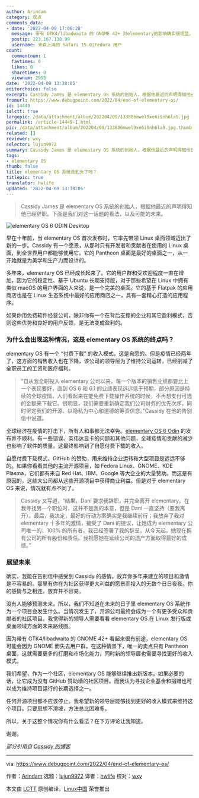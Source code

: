 ```yaml
---
author: Arindam
category: 观点
comments_data:
- date: '2022-04-09 17:06:28'
  message: 带有 GTK4/libadwaita 的 GNOME 42+ 对elementary的影响确实很明显，前者已经开始往最新macOS风格进化，而后者还停留在2年多前的mac风格
  postip: 223.167.138.99
  username: 来自上海的 Safari 15.0|Fedora 用户
count:
  commentnum: 1
  favtimes: 0
  likes: 0
  sharetimes: 0
  viewnum: 2955
date: '2022-04-09 13:38:05'
editorchoice: false
excerpt: Cassidy James 是 elementary OS 系统的创始人，根据他最近的声明得知他已经辞职。下面是我们对这一话题的看法，以及可能的未来。
fromurl: https://www.debugpoint.com/2022/04/end-of-elementary-os/
id: 14449
islctt: true
largepic: /data/attachment/album/202204/09/133806mwel9xe6i9nh6la9.jpg
permalink: /article-14449-1.html
pic: /data/attachment/album/202204/09/133806mwel9xe6i9nh6la9.jpg.thumb.jpg
related: []
reviewer: wxy
selector: lujun9972
summary: Cassidy James 是 elementary OS 系统的创始人，根据他最近的声明得知他已经辞职。下面是我们对这一话题的看法，以及可能的未来。
tags:
- elementary OS
thumb: false
title: elementary OS 系统走到头了吗？
titlepic: true
translator: hwlife
updated: '2022-04-09 13:38:05'
---
```



> 
> Cassidy James 是 elementary OS 系统的创始人，根据他最近的声明得知他已经辞职。下面是我们对这一话题的看法，以及可能的未来。
> 
> 
> 


![elementary OS 6 ODIN Desktop](/data/attachment/album/202204/09/133806mwel9xe6i9nh6la9.jpg)


早在十年前，当 elementary OS 首次发布时，它率先带领 Linux 桌面领域迈出了新的一步。Cassidy 有一个愿景，从那时只有开发者和贡献者在使用的 Linux 桌面，到全世界用户都能够使用它。它的 Pantheon 桌面是最好的桌面之一，从一开始就是为美学和生产力而设计的。


多年来，elementary OS 已经成长起来了。它的用户群和受欢迎程度一直在增加，因为它的稳定性、基于 Ubuntu 长期支持版，对于那些希望在 Linux 中拥有类似 macOS 的用户界面的人来说，是一个完美的桌面。它的基于 Flatpak 的应用商店也是在 Linux 生态系统中最好的应用商店之一，具有一套精心打造的应用程序。


如果你用免费软件经营公司，除非你有一个在背后支撑的企业和其它盈利模式，否则这些优势和良好的用户反馈，是无法变成盈利的。


### 为什么会出现这种情况，这是 elementary OS 系统的终点吗？


elementary OS 有一个 “付费下载” 的收入模式，这是自愿的。但是疫情已经两年了，这方面的销售收入也在下降，该公司的领导层为了维持公司运转，已经削减了全职员工的工资和医疗福利。



> 
> “自从我全职投入 elementary 公司以来，每一个版本的销售业绩都要比上一个表现要好，直到 OS 6 和 6.1 的业绩表现远远低于预期，部分原因是持续的全球疫情，人们看起来在能免费下载操作系统的时候，不再想支付可选的金额来下载它。很明显，我们需要重新确定我们公司财务的优先次序，同时坚定我们的开源、以隐私为中心和道德的筹资信念。”Cassidy 在他的告别信中说道。
> 
> 
> 


全球经济在疫情的打击下，所有人和事都无法幸免。[elementary OS 6 Odin](https://www.debugpoint.com/2021/08/elementary-os-6-odin-review/) 的发布并不顺利。有一些错误、英伟达显卡的问题和其他问题，全球疫情和贡献的减少也影响了软件的质量。这最终影响到了自愿付费下载的收入。


自愿付费下载模式、GitHub 的赞助，用来维持企业运转和大型项目是远远不够的。如果你看看其他的主流开源项目，如 Fedora Linux、GNOME、KDE Plasma，它们都有来自 Red Hat、IBM、Google 等大企业的大量赞助。而这是有原因的，这些大公司都从这些开源项目中获得商业利益。但是对于 elementary OS 来说，情况就有点不同了。



> 
> Cassidy 又写道，“结果，Dani 要求我辞职，并完全离开 elementary。在我寻找另一个职位时，这并不是我的本意，但是 Dani 一直坚持（要我离开）。最后，我决定，最好的行动方案确实是我继续前行；我放弃了我对 elementary 十多年的激情，接受了 Dani 的提议，让她成为 elementary 公司唯一的、100% 的所有者。我已经签署了我的辞呈。从今天起，她现在拥有公司的所有股份和责任。我祝愿她在延续公司的遗产方面取得最好的成绩。”
> 
> 
> 


### 展望未来


确实，我能在告别信中感受到 Cassidy 的感情。放弃你多年来建立的项目和激情是不容易的。那里有你在为社区获得更大利益的愿景而投入的无数个日日夜夜。你的感情与之相连。放弃并不容易。


没有人能够预测未来。所以，我们不知道在未来的日子里 elementary OS 系统作为一个项目会发生什么。当情况发生了，开源公司最终会成为一个有更多受众和贡献者的社区项目。我觉得新的领导人需要看看 elementary OS 在 Linux 发行版或桌面领域方面的未来路线图。


因为带有 GTK4/libadwaita 的 GNOME 42+ 看起来很有前途，elementary OS 可能会因为 GNOME 而失去用户群。在这种情景下，唯一的卖点只有 Pantheon 桌面，这就需要更多的打磨和市场化能力，同时新的领导层也需要寻找更好的收入模式。


我们希望，作为一个社区，elementary OS 能够继续推出新版本，如果必要的话，让它成为没有 GitHub 赞助墙的社区项目。而我认为寻找企业基金和捐赠也可以成为维持项目运行的长期选择之一。


任何开源项目都不应该停止。我希望新的领导层能够找到更好的收入模式来维持这个项目。只要思想不滑坡，方法总比困难多。


所以，关于这整个情况你有什么看法？在下方评论让我知道。


谢谢。


*部分引用自 [Cassidy 的博客](https://cassidyjames.com/blog/farewell-elementary/)*




---


via: <https://www.debugpoint.com/2022/04/end-of-elementary-os/>


作者：[Arindam](https://www.debugpoint.com/author/admin1/) 选题：[lujun9972](https://github.com/lujun9972) 译者：[hwlife](https://github.com/hwlife) 校对：[wxy](https://github.com/wxy)


本文由 [LCTT](https://github.com/LCTT/TranslateProject) 原创编译，[Linux中国](https://linux.cn/) 荣誉推出